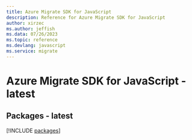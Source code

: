 ```yaml
---
title: Azure Migrate SDK for JavaScript
description: Reference for Azure Migrate SDK for JavaScript
author: xirzec
ms.author: jeffish
ms.data: 07/26/2023
ms.topic: reference
ms.devlang: javascript
ms.service: migrate
---
```

# Azure Migrate SDK for JavaScript - latest
## Packages - latest
[!INCLUDE [packages](migrate-index.md)]